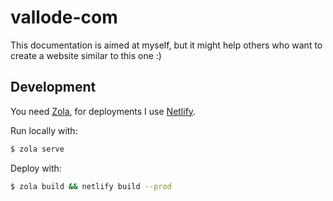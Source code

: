 # vallode-com

This documentation is aimed at myself, but it might help others who want to
create a website similar to this one :)

## Development

You need [Zola](https://www.getzola.org/), for deployments I use
[Netlify](https://netlify.com/).

Run locally with:

```bash
$ zola serve
```

Deploy with:

```bash
$ zola build && netlify build --prod
```
